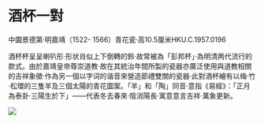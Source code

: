 # 酒杯一對  

中圜景德第·明嘉靖（1522- 1566）青花瓷·高10.5厘米HKU.C.1957.0196  

酒杯杯呈呈喇叭形·形状肖似上下倒轉的鈴·故常被為「彭邦杯」·為明清两代流行的款式。由於嘉靖皇帝尊崇道教·故在其統治年間所製的瓷器亦廣泛使用與道教相關的吉祥象徵·作為另一個以字词的谐音來營造節禮雙關的瓷器·此對酒杯繪有以梅·竹·松環的三隻羊及三個太陽的青花圖案。「羊」和「陶」同音·意指《易經》：「正月為泰卦·三陽生於下」——代表冬去春來·陰消陽長·寓意意言吉祥·萬象更新。  

![](https://cdn-mineru.openxlab.org.cn/result/2025-07-27/26ec8c02-599c-4b79-9876-e092d6287e02/b793c82e621a2b4e3f03d5027e964bd01def388f1f5c21a5ecf8abdc707068d5.jpg)
